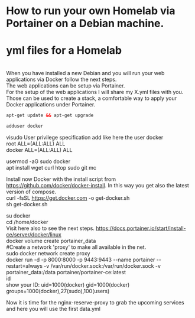# How to run your own Homelab via Portainer on a Debian machine.<br>
# yml files for a Homelab
<br>
When you have installed a new Debian and you will run your web applications via Docker follow the next steps.<br>
The web applications can be setup via Portainer.<br>
For the setup of the web applications I will share my X.yml files with you. <br>Those can be used to create a stack, a comfortable way to apply your Docker applications under Portainer.<p>

```html
apt-get update && apt-get upgrade
```
```html
adduser docker
```
visudo
User privilege specification add like here the user docker<br>
root    ALL=(ALL:ALL) ALL<br>
docker  ALL=(ALL:ALL) ALL<br>

usermod -aG sudo docker<br>
apt install wget curl htop sudo git mc<br>

Install now Docker with the install script from https://github.com/docker/docker-install. In this way you get also the latest version of compose.<br>
curl -fsSL https://get.docker.com -o get-docker.sh<br>
sh get-docker.sh<br>

su docker<br>
cd /home/docker<br>
Visit here also to see the next steps. https://docs.portainer.io/start/install-ce/server/docker/linux<br>
docker volume create portainer_data<br>
#Create a network 'proxy' to make all available in the net.<br>
sudo docker network create proxy <br>
docker run -d -p 8000:8000 -p 9443:9443 --name portainer --restart=always -v /var/run/docker.sock:/var/run/docker.sock -v portainer_data:/data portainer/portainer-ce:latest<br>
id<br>
show your ID: uid=1000(docker) gid=1000(docker) groups=1000(docker),27(sudo),100(users)


Now it is time for the nginx-reserve-proxy to grab the upcoming services and here you will use the first data.yml<P>
